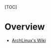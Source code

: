 [TOC]

# Overview
- [ArchLinux's Wiki](https://wiki.archlinux.org/index.php/Maximizing_performance)
